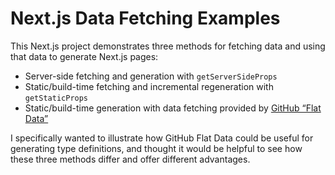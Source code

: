 # Next.js Data Fetching Examples

This Next.js project demonstrates three methods for fetching data and using that
data to generate Next.js pages:

- Server-side fetching and generation with `getServerSideProps`
- Static/build-time fetching and incremental regeneration with `getStaticProps`
- Static/build-time generation with data fetching provided by
  [GitHub “Flat Data”](https://octo.github.com/projects/flat-data)

I specifically wanted to illustrate how GitHub Flat Data could be useful for
generating type definitions, and thought it would be helpful to see how these
three methods differ and offer different advantages.
